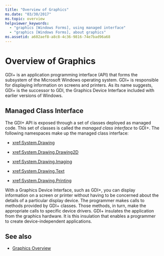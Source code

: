 ```yaml
---
title: "Overview of Graphics"
ms.date: "03/30/2017"
ms.topic: overview
helpviewer_keywords: 
  - "graphics [Windows Forms], using managed interface"
  - "graphics [Windows Forms], about graphics"
ms.assetid: a602aef8-a8c8-4c36-9816-74e7bad96a68
---
```

# Overview of Graphics
GDI+ is an application programming interface (API) that forms the subsystem of the Microsoft Windows operating system. GDI+ is responsible for displaying information on screens and printers. As its name suggests, GDI+ is the successor to GDI, the Graphics Device Interface included with earlier versions of Windows.  
  
## Managed Class Interface  
 The GDI+ API is exposed through a set of classes deployed as managed code. This set of classes is called the *managed class interface* to GDI+. The following namespaces make up the managed class interface:  
  
- <xref:System.Drawing>  
  
- <xref:System.Drawing.Drawing2D>  
  
- <xref:System.Drawing.Imaging>  
  
- <xref:System.Drawing.Text>  
  
- <xref:System.Drawing.Printing>  
  
 With a Graphics Device Interface, such as GDI+, you can display information on a screen or printer without having to be concerned about the details of a particular display device. The programmer makes calls to methods provided by GDI+ classes. Those methods, in turn, make the appropriate calls to specific device drivers. GDI+ insulates the application from the graphics hardware. It is this insulation that enables a programmer to create device-independent applications.  
  
## See also

- [Graphics Overview](graphics-overview-windows-forms.md)
